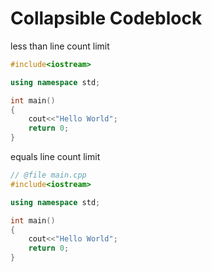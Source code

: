 # Collapsible Codeblock

less than line count limit

```cpp
#include<iostream>

using namespace std;

int main()
{
    cout<<"Hello World";
    return 0;
}
```

equals line count limit

```cpp
// @file main.cpp
#include<iostream>

using namespace std;

int main()
{
    cout<<"Hello World";
    return 0;
}
```


